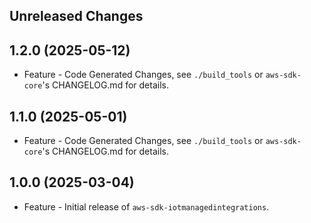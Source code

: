 Unreleased Changes
------------------

1.2.0 (2025-05-12)
------------------

* Feature - Code Generated Changes, see `./build_tools` or `aws-sdk-core`'s CHANGELOG.md for details.

1.1.0 (2025-05-01)
------------------

* Feature - Code Generated Changes, see `./build_tools` or `aws-sdk-core`'s CHANGELOG.md for details.

1.0.0 (2025-03-04)
------------------

* Feature - Initial release of `aws-sdk-iotmanagedintegrations`.

